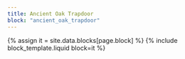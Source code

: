 ```yaml
---
title: Ancient Oak Trapdoor
block: "ancient_oak_trapdoor"
---
```


{% assign it = site.data.blocks[page.block] %}
{% include block_template.liquid block=it %}

